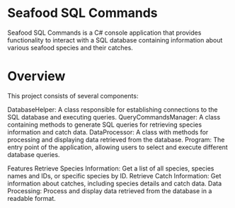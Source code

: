 <h1>Seafood SQL Commands</h1>
Seafood SQL Commands is a C# console application that provides functionality to interact with a SQL database containing information about various seafood species and their catches.

<h1>Overview</h1>
This project consists of several components:

DatabaseHelper: A class responsible for establishing connections to the SQL database and executing queries.
QueryCommandsManager: A class containing methods to generate SQL queries for retrieving species information and catch data.
DataProcessor: A class with methods for processing and displaying data retrieved from the database.
Program: The entry point of the application, allowing users to select and execute different database queries.

Features
Retrieve Species Information: Get a list of all species, species names and IDs, or specific species by ID.
Retrieve Catch Information: Get information about catches, including species details and catch data.
Data Processing: Process and display data retrieved from the database in a readable format.

